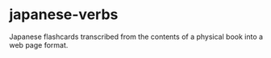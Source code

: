 # japanese-verbs
Japanese flashcards transcribed from the contents of a physical book into a web page format.
